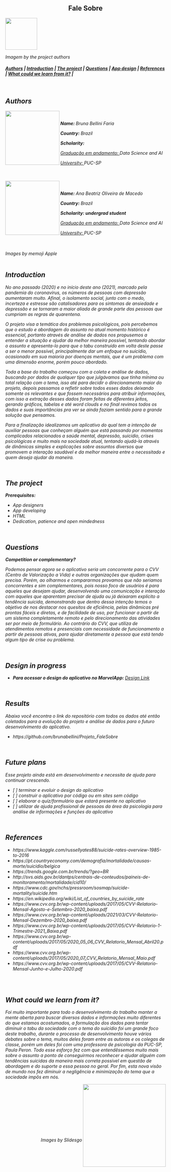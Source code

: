 <center><h2>Fale Sobre</h2></center> <img src="https://user-images.githubusercontent.com/80490047/128760467-2b186f0c-b09e-4e36-82a0-d8cad6f3c193.png" width="100"> <p><i>Imagem by the project authors<i/><p/>
	


<h4><a href="#about">Authors</a> | <a href="#introduction">Introduction</a> | <a href="#project">The project</a> | <a href="#duvidas">Questions</a> | <a href="#vd">App design</a> | <a href="#reference">References</a> | <a href="#acknowledgement">What could we learn from it?</a> |</h4>

<br />
	
<img src="https://user-images.githubusercontent.com/80490047/128768151-14c1a7cd-deda-4020-86f4-46b07fdac266.jpg" align="left" width="1000" height="5"/> 	
<h2 id="about">Authors</h2>

<img src="https://user-images.githubusercontent.com/80490047/128752878-0c54332b-7b2f-4d1f-a5c5-6d6556d10cad.jpg" align="left" width="170"/> 

<br />

<p><strong>Name: </strong>Bruna Bellini Faria</p> 
<p><strong>Country: </strong></h4>Brazil</p>
<p><strong>Scholarity: </strong></p>
<p><u>Graduação em andamento: </u></strong>Data Science and AI</p>
<p><u>University: </u></strong>PUC-SP</p>

<br />
<br />

<img src="https://user-images.githubusercontent.com/80490047/128752871-f82751ab-fd0a-444e-9d90-b825d702c7df.jpg" align="left" width="170"/> 

<br />

<p><strong>Name: </strong>Ana Beatriz Oliveira de Macedo</p> 
<p><strong>Country: </strong></h4>Brazil</p>
<p><strong>Scholarity: undergrad student</strong></p>
<p><u>Graduação em andamento: </u></strong>Data Science and AI</p>
<p><u>University: </u></strong>PUC-SP</p>

<br />
<br />
<i>Images by memoji Apple<i/>
<br />
<br />
	
<img src="https://user-images.githubusercontent.com/80490047/128768151-14c1a7cd-deda-4020-86f4-46b07fdac266.jpg" align="left" width="1000" height="5"/> 
<h2 id="introduction">Introduction </h2>


<p>
	<p>No ano passado (2020) e no início deste ano (2021), marcado pela pandemia do coronavírus, os números de pessoas com depressão aumentaram muito. Afinal, o isolamento social, junto com o medo, incerteza e estresse são catalisadores para os sintomas de ansiedade e depressão e se tornaram a maior aliada de grande parte das pessoas que cumpriam as regras de quarentena.</p>
	<p>O projeto visa a temática dos problemas psicológicos, pois percebemos que o estudo e abordagem do assunto no atual momento histórico é essencial, portanto através de análise de dados nos propusemos a entender a situação e ajudar da melhor maneira possível, tentando abordar o assunto e apresenta-lo para que o tabu construído em volta deste passe a ser o menor possível, principalmente dar um enfoque no suicídio, ocasionado em sua maioria por doenças mentais, que é um problema com uma dimensão enorme, porém pouco abordado.</p>
	<p>Toda a base do trabalho começou com a coleta e análise de dados, buscando por dados de qualquer tipo que julgávamos que tinha mínima ou total relação com o tema, isso até para decidir o direcionamento maior do projeto, depois passamos a refletir sobre todos esses dados deixando somente os relevantes e que fossem necessários para atribuir informações, com isso a extração desses dados foram feitas de diferentes jeitos, gerando gráficos, tabelas e até word clouds e no final revimos todos os dados e suas importâncias pra ver se ainda faziam sentido para a grande solução que pensamos.</p>
	<p>Para a finalização idealizamos um aplicativo do qual tem a intenção de auxiliar pessoas que conheçam alguém que está passando por momentos complicados relacionados a saúde mental, depressão, suicídio, crises psicológicas e muito mais na sociedade atual, tentando ajudá-la através de dinâmicas simples e explicações sobre assuntos diversos que promovem a interação saudável e da melhor maneira entre o necessitado e quem deseja ajudar da maneira.</p>
	
</p>
<br />
	
<img src="https://user-images.githubusercontent.com/80490047/128768151-14c1a7cd-deda-4020-86f4-46b07fdac266.jpg" align="left" width="1000" height="5"/> 
<h2 id="project">The project</h2>

<strong>Prerequisites:</strong>
<p>
	<ul>
		<li>App designers</li>
		<li>App developing</li>
		<li>HTML</li>
		<li>Dedication, patience and open mindedness</li>
	</ul>
</p>
<br />
	
<img src="https://user-images.githubusercontent.com/80490047/128768151-14c1a7cd-deda-4020-86f4-46b07fdac266.jpg" align="left" width="1000" height="5"/> 
<h2 id="duvidas">Questions</h2>

<strong>Competition or complementary? </strong>
<p>
	Podemos pensar agora se o aplicativo seria um concorrente para o CVV (Centro de Valorização a Vida) e outras organizações que ajudam quem precisa. Porém, ao olharmos e compararmos provamos que não seriamos concorrentes e sim complementares, pois nosso foco de usuários é para aqueles que desejam ajudar, desenvolvendo uma comunicação e interação com aqueles que aparentam precisar de ajuda ou já deixaram explícito a tendência suicida, demonstrando que dentro dessa intenção temos o objetivo de nos destacar nos quesitos de eficiência, pelas dinâmicas pré prontas fáceis e diretas, e de facilidade de uso, por funcionar a partir de um sistema completamente remoto e pelo direcionamento das atividades ser por meio de formulário. Ao contrário do CVV, que utiliza de atendimentos remotos e presenciais com necessidade de funcionamento a partir de pessoas ativas, para ajudar diretamente a pessoa que está tendo algum tipo de crise ou problema.
</p>
<br />
	
<img src="https://user-images.githubusercontent.com/80490047/128768151-14c1a7cd-deda-4020-86f4-46b07fdac266.jpg" align="left" width="1000" height="5"/> 
<h2 id="vd">Design in progress</h2>
<ul>
	<li><strong>Para acessar o design do aplicativo no MarvelApp: </strong><a href="https://marvelapp.com/prototype/5agdbgb">Design Link</a></li>
</ul>
<br />
	
<img src="https://user-images.githubusercontent.com/80490047/128768151-14c1a7cd-deda-4020-86f4-46b07fdac266.jpg" align="left" width="1000" height="5"/> 
<h2>Results</h2>

Abaixo você encontra o link do repositório com todos os dados até então coletados para a evolução do projeto e análise de dados para o futuro desenvolvimento do aplicativo.

<ul>
	<li>https://github.com/brunabellini/Projeto_FaleSobre</li>
</ul>
<br />
	
<img src="https://user-images.githubusercontent.com/80490047/128768151-14c1a7cd-deda-4020-86f4-46b07fdac266.jpg" align="left" width="1000" height="5"/>  
<h2>Future plans</h2>
<p>Esse projeto ainda está em desenvolvimento e necessita de ajuda para continuar crescendo.</p>

<ul>
	<li> [ ] terminar e evoluir o design do aplicativo</li>
	<li> [ ] construir o aplicativo por código ou em sites sem código</li>
	<li> [ ] elaborar o quiz/formulário que estará presente no aplicativo</li>
	<li> [ ] utilizar de ajuda profissional de pessoas da área da psicologia para análise de informações e funções do aplicativo</li>
</ul>
<br />
	
<img src="https://user-images.githubusercontent.com/80490047/128768151-14c1a7cd-deda-4020-86f4-46b07fdac266.jpg" align="left" width="1000" height="5"/> 
<h2 id="reference">References</h2>

<ul>
	<li>https://www.kaggle.com/russellyates88/suicide-rates-overview-1985-to-2016</li>
	<li>https://pt.countryeconomy.com/demografia/mortalidade/causas-morte/suicidio/belgica</li>
	<li>https://trends.google.com.br/trends/?geo=BR</li>
	<li>http://svs.aids.gov.br/dantps/centrais-de-conteudos/paineis-de-monitoramento/mortalidade/cid10/</li>
  	<li>https://www.cdc.gov/nchs/pressroom/sosmap/suicide-mortality/suicide.htm</li>
 	<li>https://en.wikipedia.org/wiki/List_of_countries_by_suicide_rate</li>
	<li>https://www.cvv.org.br/wp-content/uploads/2017/05/CVV-Relatorio-Mensal-Agosto-e-Setembro-2020_baixa.pdf</li> 
	<li>https://www.cvv.org.br/wp-content/uploads/2021/03/CVV-Relatorio-Mensal-Dezembro-2020_baixa.pdf</li> 
	<li>https://www.cvv.org.br/wp-content/uploads/2017/05/CVV-Relatorio-1-Trimestre-2021_Baixa.pdf</li>
	<li>https://www.cvv.org.br/wp-content/uploads/2017/05/2020_05_06_CVV_Relatorio_Mensal_Abril20.pdf</li> 
	<li>https://www.cvv.org.br/wp-content/uploads/2017/05/2020_07_CVV_Relatorio_Mensal_Maio.pdf</li> 
	<li>https://www.cvv.org.br/wp-content/uploads/2017/05/CVV-Relatorio-Mensal-Junho-e-Julho-2020.pdf</li> 
	
</ul>

<br />
	
<img src="https://user-images.githubusercontent.com/80490047/128768151-14c1a7cd-deda-4020-86f4-46b07fdac266.jpg" align="left" width="1000" height="5"/> 
<h2 id="acknowledgement">What could we learn from it?</h2>

<p>
	Foi muito importante para todo o desenvolvimento do trabalho manter a mente aberta para buscar diversos dados e informações muito diferentes do que estamos acostumados, a formulação dos dados para tentar diminuir o tabu da sociedade com o tema do suicídio foi um grande foco deste trabalho, durante o processo de desenvolvimento houve vários debates sobre o tema, muitos deles foram entre as autoras e os colegas de classe, porém um deles foi com uma professora de psicologia da PUC-SP, Paula Peron. Todo esse esforço fez com que entendêssemos muito mais sobre o assunto a ponto de conseguirmos reconhecer e ajudar alguém com tendências suicidas da maneira mais correta possível em questão de abordagem e do suporte a essa pessoa no geral. Por fim, esta nova visão de mundo nos fez diminuir a negligência e minimização do tema que a sociedade impôs em nós.
</p>

<img src="https://user-images.githubusercontent.com/80490047/128761250-0715f0c9-194e-41fb-85d2-ff56d26a5bdf.png" align="right" width="260"/> 

<br />
<br />
<br />
<br />
<br />
<br />
<br />
<br />
<br />

<p align="right"><i>Images by Slidesgo<i/></p>
